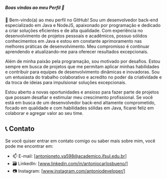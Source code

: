 ##### Boas vindas ao meu Perfil 💙

📌 Bem-vindo(a) ao meu perfil no GitHub! Sou um desenvolvedor back-end especializado em Java e NodeJS, apaixonado por programação e dedicado a criar soluções eficientes e de alta qualidade. Com experiência no desenvolvimento de projetos pessoais e acadêmicos, possuo sólidos conhecimentos em Java e estou em constante aprimoramento nas melhores práticas de desenvolvimento. Meu compromisso é continuar aprendendo e atualizando-me para oferecer resultados excepcionais.

Além de minha paixão pela programação, sou motivado por desafios. Estou sempre em busca de projetos que me permitam aplicar minhas habilidades e contribuir para equipes de desenvolvimento dinâmicas e inovadoras. Sou um entusiasta do trabalho colaborativo e acredito no poder da criatividade e da troca de ideias para impulsionar soluções excepcionais.

Estou aberto a novas oportunidades e ansioso para fazer parte de projetos que possam desafiar e estimular meu crescimento profissional. Se você está em busca de um desenvolvedor back-end altamente comprometido, focado em qualidade e com habilidades sólidas em Java, ficarei feliz em colaborar e agregar valor ao seu time.

## 📞 Contato 

Se você quiser entrar em contato comigo ou saber mais sobre mim, você pode me encontrar em:

- 📫 E-mail: [antonioneto.va598@academico.ifsul.edu.br]
- 🗃 LinkedIn: [www.linkedin.com/in/antoniocarlosbueno/]
- 📷 Instagram: [www.instagram.com/antoniodeveloper/]

